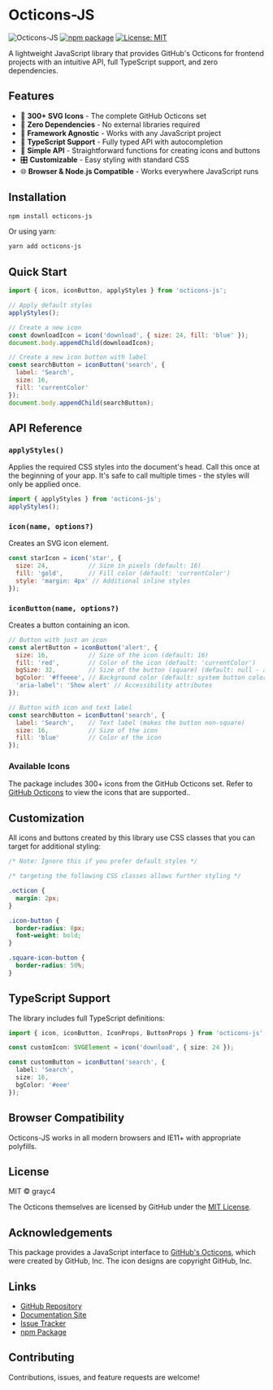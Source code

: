 # Octicons-JS

![Octicons-JS](https://img.shields.io/badge/octicons--js-v1.3.1-blue)
[![npm package](https://img.shields.io/npm/v/octicons-js.svg)](https://www.npmjs.com/package/octicons-js)
[![License: MIT](https://img.shields.io/badge/License-MIT-yellow.svg)](https://opensource.org/licenses/MIT)

A lightweight JavaScript library that provides GitHub's Octicons for frontend projects with an intuitive API, full TypeScript support, and zero dependencies.

## Features

- 🎨 **300+ SVG Icons** - The complete GitHub Octicons set
- 🔌 **Zero Dependencies** - No external libraries required
- 📱 **Framework Agnostic** - Works with any JavaScript project
- 🔄 **TypeScript Support** - Fully typed API with autocompletion
- 🧩 **Simple API** - Straightforward functions for creating icons and buttons
- 🎛️ **Customizable** - Easy styling with standard CSS
- 🌐 **Browser & Node.js Compatible** - Works everywhere JavaScript runs

## Installation

```bash
npm install octicons-js
```

Or using yarn:

```bash
yarn add octicons-js
```

## Quick Start

```javascript
import { icon, iconButton, applyStyles } from 'octicons-js';

// Apply default styles
applyStyles();

// Create a new icon
const downloadIcon = icon('download', { size: 24, fill: 'blue' });
document.body.appendChild(downloadIcon);

// Create a new icon button with label
const searchButton = iconButton('search', {
  label: 'Search',
  size: 16,
  fill: 'currentColor'
});
document.body.appendChild(searchButton);
```

## API Reference

### `applyStyles()`

Applies the required CSS styles into the document's head. Call this once at the beginning of your app. It's safe to call multiple times - the styles will only be applied once.

```javascript
import { applyStyles } from 'octicons-js';
applyStyles();
```

### `icon(name, options?)`

Creates an SVG icon element.

```javascript
const starIcon = icon('star', {
  size: 24,           // Size in pixels (default: 16)
  fill: 'gold',       // Fill color (default: 'currentColor')
  style: 'margin: 4px' // Additional inline styles
});
```

### `iconButton(name, options?)`

Creates a button containing an icon.

```javascript
// Button with just an icon
const alertButton = iconButton('alert', {
  size: 16,           // Size of the icon (default: 16)
  fill: 'red',        // Color of the icon (default: 'currentColor')
  bgSize: 32,         // Size of the button (square) (default: null - auto)
  bgColor: '#ffeeee', // Background color (default: system button color)
  'aria-label': 'Show alert' // Accessibility attributes
});

// Button with icon and text label
const searchButton = iconButton('search', {
  label: 'Search',    // Text label (makes the button non-square)
  size: 16,           // Size of the icon
  fill: 'blue'        // Color of the icon
});
```

### Available Icons

The package includes 300+ icons from the GitHub Octicons set. Refer to [GitHub Octicons](https://primer.style/octicons/) to view the icons that are supported..

## Customization

All icons and buttons created by this library use CSS classes that you can target for additional styling:

```css
/* Note: Ignore this if you prefer default styles */

/* targeting the following CSS classes allows further styling */

.octicon {
  margin: 2px;
}

.icon-button {
  border-radius: 8px;
  font-weight: bold;
}

.square-icon-button {
  border-radius: 50%;
}
```

## TypeScript Support

The library includes full TypeScript definitions:

```typescript
import { icon, iconButton, IconProps, ButtonProps } from 'octicons-js';

const customIcon: SVGElement = icon('download', { size: 24 });

const customButton = iconButton('search', {
  label: 'Search',
  size: 16,
  bgColor: '#eee'
});
```

## Browser Compatibility

Octicons-JS works in all modern browsers and IE11+ with appropriate polyfills.

## License

MIT © grayc4

The Octicons themselves are licensed by GitHub under the [MIT License](https://github.com/primer/octicons/blob/main/LICENSE).

## Acknowledgements

This package provides a JavaScript interface to [GitHub's Octicons](https://primer.style/octicons/), which were created by GitHub, Inc. The icon designs are copyright GitHub, Inc.

## Links

- [GitHub Repository](https://github.com/grayc4/octicons-js)
- [Documentation Site](https://grayc4.github.io/octicons-js/)
- [Issue Tracker](https://github.com/grayc4/octicons-js/issues)
- [npm Package](https://www.npmjs.com/package/octicons-js)

## Contributing

Contributions, issues, and feature requests are welcome!
